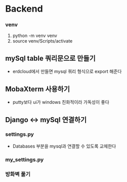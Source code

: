 # Backend

###  venv

1. python -m venv venv
2. source venv/Scripts/activate





## mySql table 쿼리문으로 만들기

- erdcloud에서 만들면 mysql 쿼리 형식으로 export 해준다





## MobaXterm 사용하기 

- putty보다 ui가 windows 친화적이라 가독성이 좋다







## Django <-> mySql 연결하기

### settings.py

- Databases 부분을 mysql과 연결할 수 있도록 교체한다



### my_settings.py



### 방화벽 풀기



